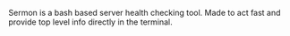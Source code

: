 Sermon is a bash based server health checking tool. Made to act fast and provide top level info directly in the terminal.
